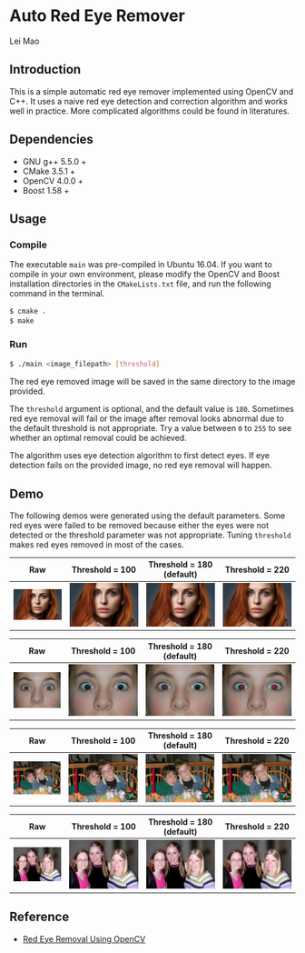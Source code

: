 # Auto Red Eye Remover

Lei Mao

## Introduction

This is a simple automatic red eye remover implemented using OpenCV and C++. It uses a naive red eye detection and correction algorithm and works well in practice. More complicated algorithms could be found in literatures. 

## Dependencies

* GNU g++ 5.5.0 +
* CMake 3.5.1 +
* OpenCV 4.0.0 +
* Boost 1.58 +

## Usage

### Compile

The executable ``main`` was pre-compiled in Ubuntu 16.04. If you want to compile in your own environment, please modify the OpenCV and Boost installation directories in the ``CMakeLists.txt`` file, and run the following command in the terminal.

```bash
$ cmake .
$ make
```

### Run

```bash
$ ./main <image_filepath> [threshold]
```

The red eye removed image will be saved in the same directory to the image provided. 

The ``threshold`` argument is optional, and the default value is ``180``. Sometimes red eye removal will fail or the image after removal looks abnormal due to the default threshold is not appropriate. Try a value between ``0`` to ``255`` to see whether an optimal removal could be achieved. 

The algorithm uses eye detection algorithm to first detect eyes. If eye detection fails on the provided image, no red eye removal will happen. 

## Demo

The following demos were generated using the default parameters. Some red eyes were failed to be removed because either the eyes were not detected or the threshold parameter was not appropriate. Tuning ``threshold`` makes red eyes removed in most of the cases.

Raw | Threshold = 100 | Threshold = 180 (default) | Threshold = 220 |
:-------------------------:|:-------------------------:|:-------------------------:|:-------------------------:
![](images/sample_1.jpg) | ![](images/sample_1_100.jpg) | ![](images/sample_1_180.jpg) | ![](images/sample_1_220.jpg)

Raw | Threshold = 100 | Threshold = 180 (default) | Threshold = 220 |
:-------------------------:|:-------------------------:|:-------------------------:|:-------------------------:
![](images/sample_2.jpg) | ![](images/sample_2_100.jpg) | ![](images/sample_2_180.jpg) | ![](images/sample_2_220.jpg)

Raw | Threshold = 100 | Threshold = 180 (default) | Threshold = 220 |
:-------------------------:|:-------------------------:|:-------------------------:|:-------------------------:
![](images/sample_3.jpg) | ![](images/sample_3_100.jpg) | ![](images/sample_3_180.jpg) | ![](images/sample_3_220.jpg)

Raw | Threshold = 100 | Threshold = 180 (default) | Threshold = 220 |
:-------------------------:|:-------------------------:|:-------------------------:|:-------------------------:
![](images/sample_4.jpg) | ![](images/sample_4_100.jpg) | ![](images/sample_4_180.jpg) | ![](images/sample_4_220.jpg)


## Reference

* [Red Eye Removal Using OpenCV](https://www.learnopencv.com/automatic-red-eye-remover-using-opencv-cpp-python/)
